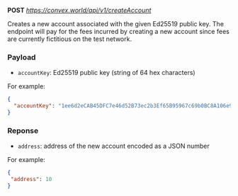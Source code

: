 **POST** *https://convex.world/api/v1/createAccount*

Creates a new account associated with the given Ed25519 public key. The endpoint will pay for the fees incurred by
creating a new account since fees are currently fictitious on the test network.


### Payload

- `accountKey`: Ed25519 public key (string of 64 hex characters)

For example:

```json
{
  "accountKey": "1ee6d2eCAB45DFC7e46d52B73ec2b3Ef65B95967c69b0BC8A106e97C214bb812"
}
```


### Reponse

- `address`: address of the new account encoded as a JSON number

For example:
 ```json
{
  "address": 10
}
```
